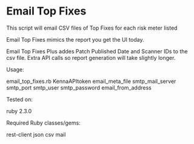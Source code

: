# Email Top Fixes

This script will email CSV files of Top Fixes for each risk meter listed

Email Top Fixes mimics the report you get the UI today. 

Email Top Fixes Plus addes Patch Published Date and Scanner IDs to the csv file. Extra API calls so report generation will take slightly longer. 

Usage:

email_top_fixes.rb KennaAPItoken email_meta_file smtp_mail_server smtp_port smtp_user smtp_password email_from_address

Tested on:

ruby 2.3.0

Required Ruby classes/gems:

rest-client
json
csv
mail

